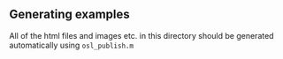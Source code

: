 ## Generating examples

All of the html files and images etc. in this directory should be generated automatically using `osl_publish.m`